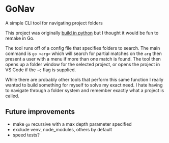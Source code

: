# GoNav

A simple CLI tool for navigating project folders

This project was originally [build in python](https://github.com/mxblsdl/pynav) but I thought it would be fun to remake in Go.

The tool runs off of a config file that specifies folders to search. The main command is `go <arg>` which will search for partial matches on the `arg` then present a user with a menu if more than one match is found. The tool then opens up a folder window for the selected project, or opens the project in VS Code if the `-c` flag is supplied.

While there are probably other tools that perform this same function I really wanted to build something for myself to solve my exact need. I hate having to navigate through a folder system and remember exactly what a project is called.

## Future improvements

- make `go` recursive with a max depth parameter specified
- exclude venv, node_modules, others by default
- speed tests?
